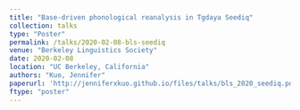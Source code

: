 ```yaml
---
title: "Base-driven phonological reanalysis in Tgdaya Seediq"
collection: talks
type: "Poster"
permalink: /talks/2020-02-08-bls-seediq
venue: "Berkeley Linguistics Society"
date: 2020-02-08
location: "UC Berkeley, California"
authors: "Kuo, Jennifer"
paperurl: 'http://jenniferxkuo.github.io/files/talks/bls_2020_seediq.pdf'
ftype: "poster"
---
```

